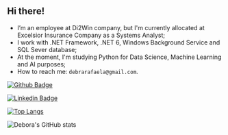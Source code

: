 ## Hi there! 

- I’m an employee at Di2Win company, but I'm currently allocated at Excelsior Insurance Company as a Systems Analyst;
- I work with .NET Framework, .NET 6, Windows Background Service and SQL Sever database;
- At the moment, I'm studying Python for Data Science, Machine Learning and AI purposes;
- How to reach me: `debrarafaela@gmail.com`.

[![Github Badge](https://img.shields.io/badge/-Github-000?style=flat-square&logo=Github&logoColor=white&link=https://github.com/debora28/github-readme-stats)](https://github.com/debora28/github-readme-stats)


[![Linkedin Badge](https://img.shields.io/badge/-LinkedIn-blue?style=flat-square&logo=Linkedin&logoColor=white&link=https://www.linkedin.com/in/deboracaldas-rmc/)]( https://www.linkedin.com/in/deboracaldas-rmc/)



[![Top Langs](https://github-readme-stats.vercel.app/api/top-langs/?username=debora28&langs_count=5)](https://github.com/debora28/github-readme-stats)



![Debora's GitHub stats](https://github-readme-stats.vercel.app/api?username=debora28&include_all_commits=true&show_icons=true&bg_color=30,e96443,904e95&title_color=fff&text_color=fff&theme=jolly)


